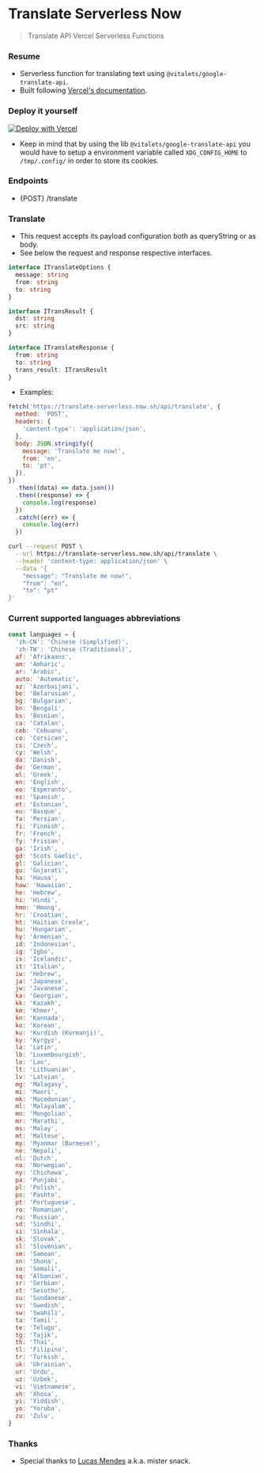 # Translate Serverless Now

> Translate API Vercel Serverless Functions

### Resume

- Serverless function for translating text using `@vitalets/google-translate-api`.
- Built following [Vercel's documentation](https://vercel.com/docs/v2/serverless-functions/supported-languages#using-typescript).

### Deploy it yourself

[![Deploy with Vercel](https://vercel.com/button)](https://vercel.com/import/project?template=https://github.com/olavoparno/translate-serverless-now)

- Keep in mind that by using the lib `@vitalets/google-translate-api` you would have to setup a environment variable called `XDG_CONFIG_HOME` to `/tmp/.config/` in order to store its cookies.

### Endpoints

- {POST} /translate

### Translate

- This request accepts its payload configuration both as queryString or as body.
- See below the request and response respective interfaces.

```ts
interface ITranslateOptions {
  message: string
  from: string
  to: string
}

interface ITransResult {
  dst: string
  src: string
}

interface ITranslateResponse {
  from: string
  to: string
  trans_result: ITransResult
}
```

- Examples:

```js
fetch('https://translate-serverless.now.sh/api/translate', {
  method: 'POST',
  headers: {
    'content-type': 'application/json',
  },
  body: JSON.stringify({
    message: 'Translate me now!',
    from: 'en',
    to: 'pt',
  }),
})
  .then((data) => data.json())
  .then((response) => {
    console.log(response)
  })
  .catch((err) => {
    console.log(err)
  })
```

```sh
curl --request POST \
  --url https://translate-serverless.now.sh/api/translate \
  --header 'content-type: application/json' \
  --data '{
	"message": "Translate me now!",
	"from": "en",
	"to": "pt"
}'
```

### Current supported languages abbreviations

```js
const languages = {
  'zh-CN': 'Chinese (Simplified)',
  'zh-TW': 'Chinese (Traditional)',
  af: 'Afrikaans',
  am: 'Amharic',
  ar: 'Arabic',
  auto: 'Automatic',
  az: 'Azerbaijani',
  be: 'Belarusian',
  bg: 'Bulgarian',
  bn: 'Bengali',
  bs: 'Bosnian',
  ca: 'Catalan',
  ceb: 'Cebuano',
  co: 'Corsican',
  cs: 'Czech',
  cy: 'Welsh',
  da: 'Danish',
  de: 'German',
  el: 'Greek',
  en: 'English',
  eo: 'Esperanto',
  es: 'Spanish',
  et: 'Estonian',
  eu: 'Basque',
  fa: 'Persian',
  fi: 'Finnish',
  fr: 'French',
  fy: 'Frisian',
  ga: 'Irish',
  gd: 'Scots Gaelic',
  gl: 'Galician',
  gu: 'Gujarati',
  ha: 'Hausa',
  haw: 'Hawaiian',
  he: 'Hebrew',
  hi: 'Hindi',
  hmn: 'Hmong',
  hr: 'Croatian',
  ht: 'Haitian Creole',
  hu: 'Hungarian',
  hy: 'Armenian',
  id: 'Indonesian',
  ig: 'Igbo',
  is: 'Icelandic',
  it: 'Italian',
  iw: 'Hebrew',
  ja: 'Japanese',
  jw: 'Javanese',
  ka: 'Georgian',
  kk: 'Kazakh',
  km: 'Khmer',
  kn: 'Kannada',
  ko: 'Korean',
  ku: 'Kurdish (Kurmanji)',
  ky: 'Kyrgyz',
  la: 'Latin',
  lb: 'Luxembourgish',
  lo: 'Lao',
  lt: 'Lithuanian',
  lv: 'Latvian',
  mg: 'Malagasy',
  mi: 'Maori',
  mk: 'Macedonian',
  ml: 'Malayalam',
  mn: 'Mongolian',
  mr: 'Marathi',
  ms: 'Malay',
  mt: 'Maltese',
  my: 'Myanmar (Burmese)',
  ne: 'Nepali',
  nl: 'Dutch',
  no: 'Norwegian',
  ny: 'Chichewa',
  pa: 'Punjabi',
  pl: 'Polish',
  ps: 'Pashto',
  pt: 'Portuguese',
  ro: 'Romanian',
  ru: 'Russian',
  sd: 'Sindhi',
  si: 'Sinhala',
  sk: 'Slovak',
  sl: 'Slovenian',
  sm: 'Samoan',
  sn: 'Shona',
  so: 'Somali',
  sq: 'Albanian',
  sr: 'Serbian',
  st: 'Sesotho',
  su: 'Sundanese',
  sv: 'Swedish',
  sw: 'Swahili',
  ta: 'Tamil',
  te: 'Telugu',
  tg: 'Tajik',
  th: 'Thai',
  tl: 'Filipino',
  tr: 'Turkish',
  uk: 'Ukrainian',
  ur: 'Urdu',
  uz: 'Uzbek',
  vi: 'Vietnamese',
  xh: 'Xhosa',
  yi: 'Yiddish',
  yo: 'Yoruba',
  zu: 'Zulu',
}
```

### Thanks

- Special thanks to [Lucas Mendes](https://github.com/LucasMendesl) a.k.a. mister snack.
